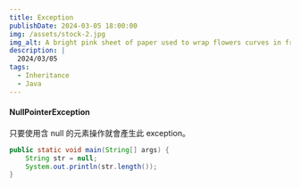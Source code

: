 ```yaml
---
title: Exception
publishDate: 2024-03-05 18:00:00
img: /assets/stock-2.jpg
img_alt: A bright pink sheet of paper used to wrap flowers curves in front of rich blue background
description: |
  2024/03/05
tags:
  - Inheritance
  - Java
---
```


#### NullPointerException

只要使用含 null 的元素操作就會產生此 exception。

```java
public static void main(String[] args) {
    String str = null;
    System.out.println(str.length());
}
```
